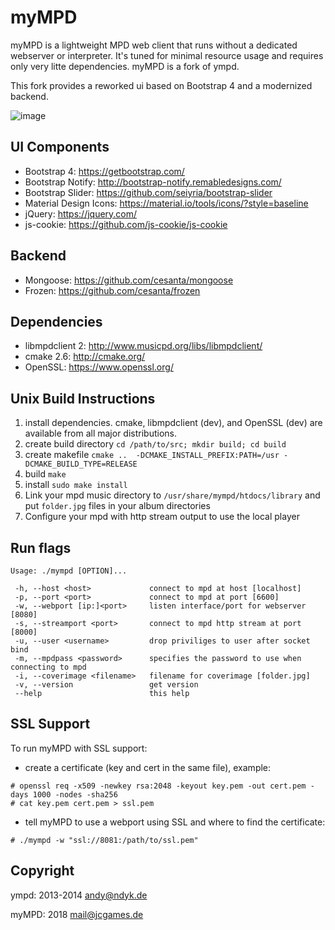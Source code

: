myMPD
====

myMPD is a lightweight MPD web client that runs without a dedicated webserver or interpreter. 
It's tuned for minimal resource usage and requires only very litte dependencies.
myMPD is a fork of ympd.

This fork provides a reworked ui based on Bootstrap 4 and a modernized backend.

![image](https://jcgames.de/stuff/myMPD/screenshots.gif)

UI Components
-------------
 - Bootstrap 4: https://getbootstrap.com/
 - Bootstrap Notify: http://bootstrap-notify.remabledesigns.com/
 - Bootstrap Slider: https://github.com/seiyria/bootstrap-slider
 - Material Design Icons: https://material.io/tools/icons/?style=baseline
 - jQuery: https://jquery.com/
 - js-cookie: https://github.com/js-cookie/js-cookie

Backend
-------
 - Mongoose: https://github.com/cesanta/mongoose
 - Frozen: https://github.com/cesanta/frozen

Dependencies
------------
 - libmpdclient 2: http://www.musicpd.org/libs/libmpdclient/
 - cmake 2.6: http://cmake.org/
 - OpenSSL: https://www.openssl.org/

Unix Build Instructions
-----------------------

1. install dependencies. cmake, libmpdclient (dev), and OpenSSL (dev) are available from all major distributions.
2. create build directory ```cd /path/to/src; mkdir build; cd build```
3. create makefile ```cmake ..  -DCMAKE_INSTALL_PREFIX:PATH=/usr -DCMAKE_BUILD_TYPE=RELEASE```
4. build ```make```
5. install ```sudo make install```
6. Link your mpd music directory to ```/usr/share/mympd/htdocs/library``` and put ```folder.jpg``` files in your album directories
7. Configure your mpd with http stream output to use the local player

Run flags
---------
```
Usage: ./mympd [OPTION]...

 -h, --host <host>             connect to mpd at host [localhost]
 -p, --port <port>             connect to mpd at port [6600]
 -w, --webport [ip:]<port>     listen interface/port for webserver [8080]
 -s, --streamport <port>       connect to mpd http stream at port [8000]
 -u, --user <username>         drop priviliges to user after socket bind
 -m, --mpdpass <password>      specifies the password to use when connecting to mpd
 -i, --coverimage <filename>   filename for coverimage [folder.jpg]
 -v, --version                 get version
 --help                        this help
```

SSL Support
-----------
To run myMPD with SSL support:

- create a certificate (key and cert in the same file), example:
```
# openssl req -x509 -newkey rsa:2048 -keyout key.pem -out cert.pem -days 1000 -nodes -sha256
# cat key.pem cert.pem > ssl.pem
```
- tell myMPD to use a webport using SSL and where to find the certificate: 
```
# ./mympd -w "ssl://8081:/path/to/ssl.pem"
```

Copyright
---------
ympd: 2013-2014 <andy@ndyk.de>

myMPD: 2018 <mail@jcgames.de>
